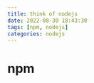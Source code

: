 ```yaml
---
title: think of nodejs
date: 2022-08-30 18:43:30
tags: [npm, nodejs]
categories: nodejs
---
```


# npm
